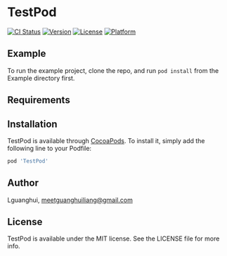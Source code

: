 # TestPod

[![CI Status](https://img.shields.io/travis/Lguanghui/TestPod.svg?style=flat)](https://travis-ci.org/Lguanghui/TestPod)
[![Version](https://img.shields.io/cocoapods/v/TestPod.svg?style=flat)](https://cocoapods.org/pods/TestPod)
[![License](https://img.shields.io/cocoapods/l/TestPod.svg?style=flat)](https://cocoapods.org/pods/TestPod)
[![Platform](https://img.shields.io/cocoapods/p/TestPod.svg?style=flat)](https://cocoapods.org/pods/TestPod)

## Example

To run the example project, clone the repo, and run `pod install` from the Example directory first.

## Requirements

## Installation

TestPod is available through [CocoaPods](https://cocoapods.org). To install
it, simply add the following line to your Podfile:

```ruby
pod 'TestPod'
```

## Author

Lguanghui, meetguanghuiliang@gmail.com

## License

TestPod is available under the MIT license. See the LICENSE file for more info.


